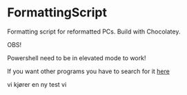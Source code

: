 # FormattingScript

Formatting script for reformatted PCs. Build with Chocolatey.

OBS!

Powershell need to be in elevated mode to work!

If you want other programs you have to search for it <a href="https://chocolatey.org/packages"> here</a>


vi kjører en ny test vi